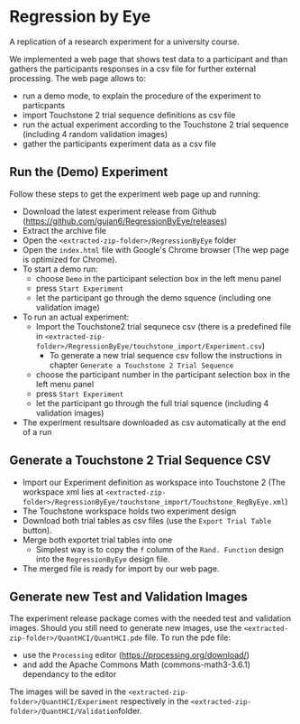 # Regression by Eye

A replication of a research experiment for a university course. 

We implemented a web page that shows test data to a participant and than gathers the participants responses in a csv file for further external processing. The web page allows to:

- run a demo mode, to explain the procedure of the experiment to particpants
- import Touchstone 2 trial sequence definitions as csv file
- run the actual experiment according to the Touchstone 2 trial sequence (including 4 random validation images)
- gather the participants experiment data as a csv file


## Run the (Demo) Experiment

Follow these steps to get the experiment web page up and running:

- Download the latest experiment release from Github (https://github.com/gujan6/RegressionByEye/releases)
- Extract the archive file
- Open the `<extracted-zip-folder>/RegressionByEye` folder
- Open the `index.html` file with Google's Chrome browser (The wep page is optimized for Chrome).
- To start a demo run:
    - choose `Demo` in the participant selection box in the left menu panel
    - press `Start Experiment`
    - let the participant go through the demo squence (including one validation image)
- To run an actual experiment:
    - Import the Touchstone2 trial sequnece csv (there is a predefined file in `<extracted-zip-folder>/RegressionByEye/touchstone_import/Experiment.csv`)
        - To generate a new trial sequence csv follow the instructions in chapter `Generate a Touchstone 2 Trial Sequence`
    - choose the participant number in the participant selection box in the left menu panel
    - press `Start Experiment`
    - let the participant go through the full trial squence (including 4 validation images)
- The experiment resultsare downloaded as csv automatically at the end of a run


## Generate a Touchstone 2 Trial Sequence CSV

- Import our Experiment definition as workspace into Touchstone 2 (The workspace xml lies at `<extracted-zip-folder>/RegressionByEye/touchstone_import/Touchstone_RegByEye.xml`) 
- The Touchstone workspace holds two experiment design
- Download both trial tables as csv files (use the `Export Trial Table` button).
- Merge both exportet trial tables into one
    - Simplest way is to copy the `f` column of the `Rand. Function` design into the `RegressionByEye` design file. 
- The merged file is ready for import by our web page.

## Generate new Test and Validation Images

The experiment release package comes with the needed test and validation images. Should you still need to generate new images, use the  `<extracted-zip-folder>/QuantHCI/QuantHCI.pde` file. 
To run the pde file:

- use the `Processing` editor (https://processing.org/download/)
- and add the Apache Commons Math (commons-math3-3.6.1) dependancy to the editor

The images will be saved in the  `<extracted-zip-folder>/QuantHCI/Experiment` respectively in the  `<extracted-zip-folder>/QuantHCI/Validation`folder.





